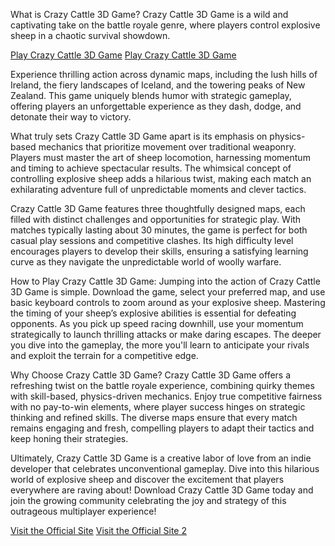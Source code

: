 What is Crazy Cattle 3D Game?
Crazy Cattle 3D Game is a wild and captivating take on the battle royale genre, where players control explosive sheep in a chaotic survival showdown.

[Play Crazy Cattle 3D Game](https://crazycattlegame.org)
[Play Crazy Cattle 3D Game](https://crazycattle-3d.run)

Experience thrilling action across dynamic maps, including the lush hills of Ireland, the fiery landscapes of Iceland, and the towering peaks of New Zealand. This game uniquely blends humor with strategic gameplay, offering players an unforgettable experience as they dash, dodge, and detonate their way to victory.

What truly sets Crazy Cattle 3D Game apart is its emphasis on physics-based mechanics that prioritize movement over traditional weaponry. Players must master the art of sheep locomotion, harnessing momentum and timing to achieve spectacular results. The whimsical concept of controlling explosive sheep adds a hilarious twist, making each match an exhilarating adventure full of unpredictable moments and clever tactics.

Crazy Cattle 3D Game features three thoughtfully designed maps, each filled with distinct challenges and opportunities for strategic play. With matches typically lasting about 30 minutes, the game is perfect for both casual play sessions and competitive clashes. Its high difficulty level encourages players to develop their skills, ensuring a satisfying learning curve as they navigate the unpredictable world of woolly warfare.

How to Play Crazy Cattle 3D Game:
Jumping into the action of Crazy Cattle 3D Game is simple. Download the game, select your preferred map, and use basic keyboard controls to zoom around as your explosive sheep. Mastering the timing of your sheep’s explosive abilities is essential for defeating opponents. As you pick up speed racing downhill, use your momentum strategically to launch thrilling attacks or make daring escapes. The deeper you dive into the gameplay, the more you'll learn to anticipate your rivals and exploit the terrain for a competitive edge.

Why Choose Crazy Cattle 3D Game?
Crazy Cattle 3D Game offers a refreshing twist on the battle royale experience, combining quirky themes with skill-based, physics-driven mechanics. Enjoy true competitive fairness with no pay-to-win elements, where player success hinges on strategic thinking and refined skills. The diverse maps ensure that every match remains engaging and fresh, compelling players to adapt their tactics and keep honing their strategies.

Ultimately, Crazy Cattle 3D Game is a creative labor of love from an indie developer that celebrates unconventional gameplay. Dive into this hilarious world of explosive sheep and discover the excitement that players everywhere are raving about! Download Crazy Cattle 3D Game today and join the growing community celebrating the joy and strategy of this outrageous multiplayer experience!

[Visit the Official Site](https://crazycattlegame.org)
[Visit the Official Site 2](https://crazycattle-3d.run)